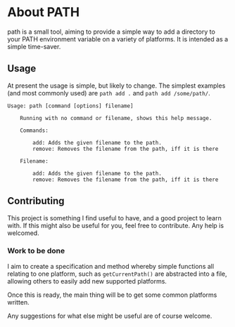 About PATH
==========

path is a small tool, aiming to provide a simple way to add a directory to your PATH environment variable on a variety of platforms. It is intended as a simple time-saver. 

Usage
-----

At present the usage is simple, but likely to change. The simplest examples (and most commonly used) are `path add .` and `path add /some/path/`.

	Usage: path [command [options] filename] 
	
		Running with no command or filename, shows this help message.
		
		Commands:
		
			add: Adds the given filename to the path.
			remove: Removes the filename from the path, iff it is there
		
		Filename:
		
			add: Adds the given filename to the path.
			remove: Removes the filename from the path, iff it is there
		
	

Contributing
------------

This project is something I find useful to have, and a good project to learn with. If this might also be useful for you, feel free to contribute. Any help is welcomed. 

### Work to be done

I aim to create a specification and method whereby simple functions all relating to one platform, such as `getCurrentPath()` are abstracted into a file, allowing others to easily add new supported platforms. 

Once this is ready, the main thing will be to get some common platforms written. 

Any suggestions for what else might be useful are of course welcome. 
